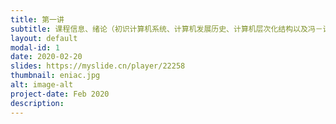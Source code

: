 ```yaml
---
title: 第一讲
subtitle: 课程信息、绪论（初识计算机系统、计算机发展历史、计算机层次化结构以及冯－诺依曼模型）
layout: default
modal-id: 1
date: 2020-02-20
slides: https://myslide.cn/player/22258
thumbnail: eniac.jpg
alt: image-alt
project-date: Feb 2020
description:
---
```

